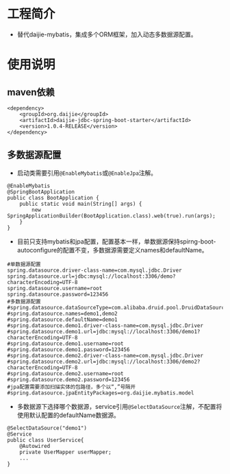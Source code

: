 # 工程简介
* 替代daijie-mybatis，集成多个ORM框架，加入动态多数据源配置。
# 使用说明
## maven依赖
```
<dependency>
	<groupId>org.daijie</groupId>
	<artifactId>daijie-jdbc-spring-boot-starter</artifactId>
	<version>1.0.4-RELEASE</version>
</dependency>
```
## 多数据源配置
* 启动类需要引用`@EnableMybatis`或`@EnableJpa`注解。
```
@EnableMybatis
@SpringBootApplication
public class BootApplication {
	public static void main(String[] args) {
		new SpringApplicationBuilder(BootApplication.class).web(true).run(args);
	}
}
```
* 目前只支持mybatis和jpa配置，配置基本一样，单数据源保持spirng-boot-autoconfigure的配置不变，多数据源需要定义names和defaultName。
```
#单数据源配置
spring.datasource.driver-class-name=com.mysql.jdbc.Driver
spring.datasource.url=jdbc:mysql://localhost:3306/demo?characterEncoding=UTF-8
spring.datasource.username=root
spring.datasource.password=123456
#多数据源配置
#spring.datasource.dataSourceType=com.alibaba.druid.pool.DruidDataSource
#spring.datasource.names=demo1,demo2
#spring.datasource.defaultName=demo1
#spring.datasource.demo1.driver-class-name=com.mysql.jdbc.Driver
#spring.datasource.demo1.url=jdbc:mysql://localhost:3306/demo1?characterEncoding=UTF-8
#spring.datasource.demo1.username=root
#spring.datasource.demo1.password=123456
#spring.datasource.demo2.driver-class-name=com.mysql.jdbc.Driver
#spring.datasource.demo2.url=jdbc:mysql://localhost:3306/demo2?characterEncoding=UTF-8
#spring.datasource.demo2.username=root
#spring.datasource.demo2.password=123456
#jpa配置需要添加扫描实体的包路径，多个以“,”号隔开
#spring.datasource.jpaEntityPackages=org.daijie.mybatis.model
```
* 多数据源下选择哪个数据源，service引用`@SelectDataSource`注解，不配置将使用默认配置的defaultName数据源。
```
@SelectDataSource("demo1")
@Service
public class UserService{
	@Autowired
	private UserMapper userMapper;
	...
}
```
